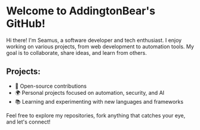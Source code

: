 # Welcome to AddingtonBear's GitHub!

Hi there! I'm Seamus, a software developer and tech enthusiast. I enjoy working on various projects, from web development to automation tools. My goal is to collaborate, share ideas, and learn from others.

## Projects:
- 🔧 Open-source contributions
- 🌍 Personal projects focused on automation, security, and AI
- 📚 Learning and experimenting with new languages and frameworks

Feel free to explore my repositories, fork anything that catches your eye, and let's connect!

